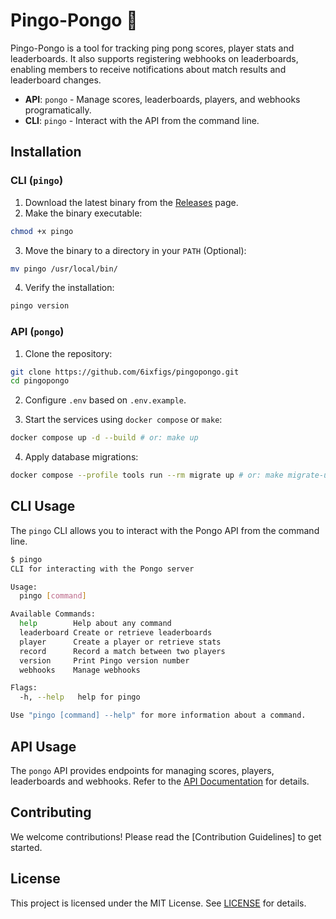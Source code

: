 # Pingo-Pongo 🏓

Pingo-Pongo is a tool for tracking ping pong scores, player stats and leaderboards. It also supports registering webhooks on leaderboards, enabling members to receive notifications about match results and leaderboard changes.

- **API**: `pongo` - Manage scores, leaderboards, players, and webhooks programatically.
- **CLI**: `pingo` - Interact with the API from the command line.

## Installation

### CLI (`pingo`)

1. Download the latest binary from the [Releases](https://github.com/6ixfigs/pingopongo/releases) page.
2. Make the binary executable:

```bash
chmod +x pingo
```

3. Move the binary to a directory in your `PATH` (Optional):

```bash
mv pingo /usr/local/bin/
```

4. Verify the installation:

```bash
pingo version
```

### API (`pongo`)

1. Clone the repository:

```bash
git clone https://github.com/6ixfigs/pingopongo.git
cd pingopongo
```

2. Configure `.env` based on `.env.example`.

3. Start the services using `docker compose` or `make`:

```bash
docker compose up -d --build # or: make up
```

4. Apply database migrations:

```bash
docker compose --profile tools run --rm migrate up # or: make migrate-up
```

## CLI Usage

The `pingo` CLI allows you to interact with the Pongo API from the command line.

```bash
$ pingo
CLI for interacting with the Pongo server

Usage:
  pingo [command]

Available Commands:
  help        Help about any command
  leaderboard Create or retrieve leaderboards
  player      Create a player or retrieve stats
  record      Record a match between two players
  version     Print Pingo version number
  webhooks    Manage webhooks

Flags:
  -h, --help   help for pingo

Use "pingo [command] --help" for more information about a command.
```

## API Usage

The `pongo` API provides endpoints for managing scores, players, leaderboards and webhooks. Refer to the [API Documentation](docs/API.md) for details.

## Contributing

We welcome contributions! Please read the [Contribution Guidelines] to get started.

## License

This project is licensed under the MIT License. See [LICENSE](LICENSE.md) for details.
